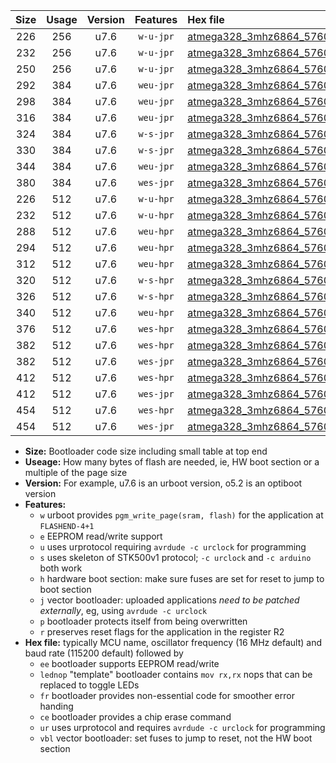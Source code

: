 |Size|Usage|Version|Features|Hex file|
|:-:|:-:|:-:|:-:|:--|
|226|256|u7.6|`w-u-jpr`|[atmega328_3mhz6864_57600bps_ur_vbl.hex](https://raw.githubusercontent.com/stefanrueger/urboot/main/atmega328_3mhz6864_57600bps_ur_vbl.hex)|
|232|256|u7.6|`w-u-jpr`|[atmega328_3mhz6864_57600bps_lednop_ur_vbl.hex](https://raw.githubusercontent.com/stefanrueger/urboot/main/atmega328_3mhz6864_57600bps_lednop_ur_vbl.hex)|
|250|256|u7.6|`w-u-jpr`|[atmega328_3mhz6864_57600bps_lednop_fr_ur_vbl.hex](https://raw.githubusercontent.com/stefanrueger/urboot/main/atmega328_3mhz6864_57600bps_lednop_fr_ur_vbl.hex)|
|292|384|u7.6|`weu-jpr`|[atmega328_3mhz6864_57600bps_ee_ur_vbl.hex](https://raw.githubusercontent.com/stefanrueger/urboot/main/atmega328_3mhz6864_57600bps_ee_ur_vbl.hex)|
|298|384|u7.6|`weu-jpr`|[atmega328_3mhz6864_57600bps_ee_lednop_ur_vbl.hex](https://raw.githubusercontent.com/stefanrueger/urboot/main/atmega328_3mhz6864_57600bps_ee_lednop_ur_vbl.hex)|
|316|384|u7.6|`weu-jpr`|[atmega328_3mhz6864_57600bps_ee_lednop_fr_ur_vbl.hex](https://raw.githubusercontent.com/stefanrueger/urboot/main/atmega328_3mhz6864_57600bps_ee_lednop_fr_ur_vbl.hex)|
|324|384|u7.6|`w-s-jpr`|[atmega328_3mhz6864_57600bps_vbl.hex](https://raw.githubusercontent.com/stefanrueger/urboot/main/atmega328_3mhz6864_57600bps_vbl.hex)|
|330|384|u7.6|`w-s-jpr`|[atmega328_3mhz6864_57600bps_lednop_vbl.hex](https://raw.githubusercontent.com/stefanrueger/urboot/main/atmega328_3mhz6864_57600bps_lednop_vbl.hex)|
|344|384|u7.6|`weu-jpr`|[atmega328_3mhz6864_57600bps_ee_lednop_fr_ce_ur_vbl.hex](https://raw.githubusercontent.com/stefanrueger/urboot/main/atmega328_3mhz6864_57600bps_ee_lednop_fr_ce_ur_vbl.hex)|
|380|384|u7.6|`wes-jpr`|[atmega328_3mhz6864_57600bps_ee_vbl.hex](https://raw.githubusercontent.com/stefanrueger/urboot/main/atmega328_3mhz6864_57600bps_ee_vbl.hex)|
|226|512|u7.6|`w-u-hpr`|[atmega328_3mhz6864_57600bps_ur.hex](https://raw.githubusercontent.com/stefanrueger/urboot/main/atmega328_3mhz6864_57600bps_ur.hex)|
|232|512|u7.6|`w-u-hpr`|[atmega328_3mhz6864_57600bps_lednop_ur.hex](https://raw.githubusercontent.com/stefanrueger/urboot/main/atmega328_3mhz6864_57600bps_lednop_ur.hex)|
|288|512|u7.6|`weu-hpr`|[atmega328_3mhz6864_57600bps_ee_ur.hex](https://raw.githubusercontent.com/stefanrueger/urboot/main/atmega328_3mhz6864_57600bps_ee_ur.hex)|
|294|512|u7.6|`weu-hpr`|[atmega328_3mhz6864_57600bps_ee_lednop_ur.hex](https://raw.githubusercontent.com/stefanrueger/urboot/main/atmega328_3mhz6864_57600bps_ee_lednop_ur.hex)|
|312|512|u7.6|`weu-hpr`|[atmega328_3mhz6864_57600bps_ee_lednop_fr_ur.hex](https://raw.githubusercontent.com/stefanrueger/urboot/main/atmega328_3mhz6864_57600bps_ee_lednop_fr_ur.hex)|
|320|512|u7.6|`w-s-hpr`|[atmega328_3mhz6864_57600bps.hex](https://raw.githubusercontent.com/stefanrueger/urboot/main/atmega328_3mhz6864_57600bps.hex)|
|326|512|u7.6|`w-s-hpr`|[atmega328_3mhz6864_57600bps_lednop.hex](https://raw.githubusercontent.com/stefanrueger/urboot/main/atmega328_3mhz6864_57600bps_lednop.hex)|
|340|512|u7.6|`weu-hpr`|[atmega328_3mhz6864_57600bps_ee_lednop_fr_ce_ur.hex](https://raw.githubusercontent.com/stefanrueger/urboot/main/atmega328_3mhz6864_57600bps_ee_lednop_fr_ce_ur.hex)|
|376|512|u7.6|`wes-hpr`|[atmega328_3mhz6864_57600bps_ee.hex](https://raw.githubusercontent.com/stefanrueger/urboot/main/atmega328_3mhz6864_57600bps_ee.hex)|
|382|512|u7.6|`wes-hpr`|[atmega328_3mhz6864_57600bps_ee_lednop.hex](https://raw.githubusercontent.com/stefanrueger/urboot/main/atmega328_3mhz6864_57600bps_ee_lednop.hex)|
|382|512|u7.6|`wes-jpr`|[atmega328_3mhz6864_57600bps_ee_lednop_vbl.hex](https://raw.githubusercontent.com/stefanrueger/urboot/main/atmega328_3mhz6864_57600bps_ee_lednop_vbl.hex)|
|412|512|u7.6|`wes-hpr`|[atmega328_3mhz6864_57600bps_ee_lednop_fr.hex](https://raw.githubusercontent.com/stefanrueger/urboot/main/atmega328_3mhz6864_57600bps_ee_lednop_fr.hex)|
|412|512|u7.6|`wes-jpr`|[atmega328_3mhz6864_57600bps_ee_lednop_fr_vbl.hex](https://raw.githubusercontent.com/stefanrueger/urboot/main/atmega328_3mhz6864_57600bps_ee_lednop_fr_vbl.hex)|
|454|512|u7.6|`wes-hpr`|[atmega328_3mhz6864_57600bps_ee_lednop_fr_ce.hex](https://raw.githubusercontent.com/stefanrueger/urboot/main/atmega328_3mhz6864_57600bps_ee_lednop_fr_ce.hex)|
|454|512|u7.6|`wes-jpr`|[atmega328_3mhz6864_57600bps_ee_lednop_fr_ce_vbl.hex](https://raw.githubusercontent.com/stefanrueger/urboot/main/atmega328_3mhz6864_57600bps_ee_lednop_fr_ce_vbl.hex)|

- **Size:** Bootloader code size including small table at top end
- **Useage:** How many bytes of flash are needed, ie, HW boot section or a multiple of the page size
- **Version:** For example, u7.6 is an urboot version, o5.2 is an optiboot version
- **Features:**
  + `w` urboot provides `pgm_write_page(sram, flash)` for the application at `FLASHEND-4+1`
  + `e` EEPROM read/write support
  + `u` uses urprotocol requiring `avrdude -c urclock` for programming
  + `s` uses skeleton of STK500v1 protocol; `-c urclock` and `-c arduino` both work
  + `h` hardware boot section: make sure fuses are set for reset to jump to boot section
  + `j` vector bootloader: uploaded applications *need to be patched externally*, eg, using `avrdude -c urclock`
  + `p` bootloader protects itself from being overwritten
  + `r` preserves reset flags for the application in the register R2
- **Hex file:** typically MCU name, oscillator frequency (16 MHz default) and baud rate (115200 default) followed by
  + `ee` bootloader supports EEPROM read/write
  + `lednop` "template" bootloader contains `mov rx,rx` nops that can be replaced to toggle LEDs
  + `fr` bootloader provides non-essential code for smoother error handing
  + `ce` bootloader provides a chip erase command
  + `ur` uses urprotocol and requires `avrdude -c urclock` for programming
  + `vbl` vector bootloader: set fuses to jump to reset, not the HW boot section

